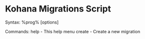 Kohana Migrations Script
========================
Syntax:
	%prog% <command> [options]

Commands:
	help - This help menu
	create <tag> - Create a new migration
